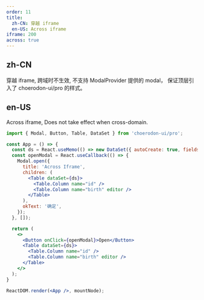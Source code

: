 ```yaml
---
order: 11
title:
  zh-CN: 穿越 iframe
  en-US: Across iframe
iframe: 200
across: true
---
```


## zh-CN

穿越 iframe, 跨域时不生效, 不支持 ModalProvider 提供的 modal， 保证顶层引入了 choerodon-ui/pro 的样式。

## en-US

Across iframe, Does not take effect when cross-domain.

```jsx
import { Modal, Button, Table, DataSet } from 'choerodon-ui/pro';

const App = () => {
  const ds = React.useMemo(() => new DataSet({ autoCreate: true, fields:[{ name: 'birth', type: 'date' }] }), []);
  const openModal = React.useCallback(() => {
    Modal.open({
      title: 'Across Iframe',
      children: (
        <Table dataSet={ds}>
          <Table.Column name="id" />
          <Table.Column name="birth" editor />
        </Table>
      ),
      okText: '确定',
    });
  }, []);

  return (
    <>
      <Button onClick={openModal}>Open</Button>
      <Table dataSet={ds}>
        <Table.Column name="id" />
        <Table.Column name="birth" editor />
      </Table>
    </>
  );
}

ReactDOM.render(<App />, mountNode);
```
